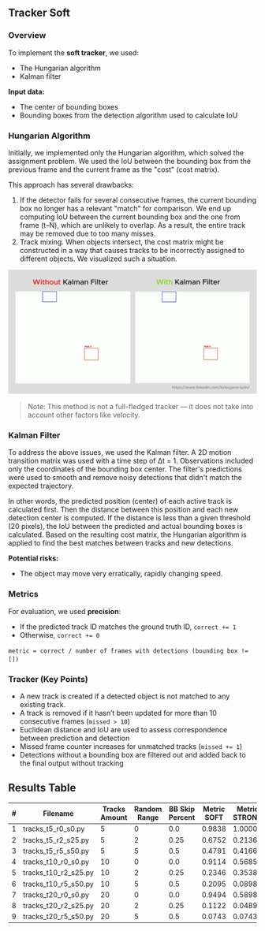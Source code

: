 ## Tracker Soft

### Overview

To implement the **soft tracker**, we used:

* The Hungarian algorithm
* Kalman filter

**Input data:**

* The center of bounding boxes
* Bounding boxes from the detection algorithm used to calculate IoU

### Hungarian Algorithm

Initially, we implemented only the Hungarian algorithm, which solved the assignment problem.
We used the IoU between the bounding box from the previous frame and the current frame as the "cost" (cost matrix).

This approach has several drawbacks:

1. If the detector fails for several consecutive frames, the current bounding box no longer has a relevant "match" for comparison. We end up computing IoU between the current bounding box and the one from frame (t–N), which are unlikely to overlap. As a result, the entire track may be removed due to too many misses.
2. Track mixing. When objects intersect, the cost matrix might be constructed in a way that causes tracks to be incorrectly assigned to different objects. We visualized such a situation.

![tracks\_mixing](imgs/using_kalman_filter_in_tracking.gif)

> Note: This method is not a full-fledged tracker — it does not take into account other factors like velocity.

### Kalman Filter

To address the above issues, we used the Kalman filter.
A 2D motion transition matrix was used with a time step of Δt = 1.
Observations included only the coordinates of the bounding box center.
The filter's predictions were used to smooth and remove noisy detections that didn't match the expected trajectory.

In other words, the predicted position (center) of each active track is calculated first.
Then the distance between this position and each new detection center is computed.
If the distance is less than a given threshold (20 pixels), the IoU between the predicted and actual bounding boxes is calculated.
Based on the resulting cost matrix, the Hungarian algorithm is applied to find the best matches between tracks and new detections.

**Potential risks:**

* The object may move very erratically, rapidly changing speed.

### Metrics

For evaluation, we used **precision**:

* If the predicted track ID matches the ground truth ID, `correct += 1`
* Otherwise, `correct += 0`

`metric = correct / number of frames with detections (bounding box != [])`

### Tracker (Key Points)

* A new track is created if a detected object is not matched to any existing track.
* A track is removed if it hasn’t been updated for more than 10 consecutive frames (`missed > 10`)
* Euclidean distance and IoU are used to assess correspondence between prediction and detection
* Missed frame counter increases for unmatched tracks (`missed += 1`)
* Detections without a bounding box are filtered out and added back to the final output without tracking

## Results Table

| # | Filename                | Tracks Amount | Random Range | BB Skip Percent | Metric SOFT | Metric STRONG |
| - | ----------------------- | ------------- | ------------ | --------------- | ----------- | ------------- |
| 1 | tracks\_t5\_r0\_s0.py   | 5             | 0            | 0.0             | 0.9838      | 1.0000        |
| 2 | tracks\_t5\_r2\_s25.py  | 5             | 2            | 0.25            | 0.6752      | 0.2136        |
| 3 | tracks\_t5\_r5\_s50.py  | 5             | 5            | 0.5             | 0.4791      | 0.4166        |
| 4 | tracks\_t10\_r0\_s0.py  | 10            | 0            | 0.0             | 0.9114      | 0.5685        |
| 5 | tracks\_t10\_r2\_s25.py | 10            | 2            | 0.25            | 0.2346      | 0.3538        |
| 6 | tracks\_t10\_r5\_s50.py | 10            | 5            | 0.5             | 0.2095      | 0.0898        |
| 7 | tracks\_t20\_r0\_s0.py  | 20            | 0            | 0.0             | 0.9494      | 0.5898        |
| 8 | tracks\_t20\_r2\_s25.py | 20            | 2            | 0.25            | 0.1122      | 0.0489        |
| 9 | tracks\_t20\_r5\_s50.py | 20            | 5            | 0.5             | 0.0743      | 0.0743        |
